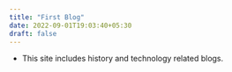 ```yaml
---
title: "First Blog"
date: 2022-09-01T19:03:40+05:30
draft: false
---
```


  - This site includes history and technology related blogs.
